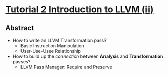 # [Tutorial 2 Introduction to LLVM (ii)](https://v2.overleaf.com/read/vdwnnwdcshyx)

## Abstract

- How to write an LLVM Transformation pass?
  - Basic Instruction Manipulation
  - User-Use-Usee Relationship
- How to build up the *connection* between **Analysis** and **Transformation** passes?
  - LLVM Pass Manager: Require and Preserve